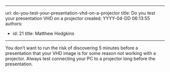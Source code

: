 

---
uri: do-you-test-your-presentation-vhd-on-a-projector
title: Do you test your presentation VHD on a projector
created: YYYY-04-DD 06:13:55
authors:
  - id: 21
    title: Matthew Hodgkins
---




<span class='intro'> You don’t want to run the risk of discovering 5 minutes before a presentation that your VHD image is for some reason not working with a projector. Always test connecting your PC to a projector long before the presentation.
 </span>




